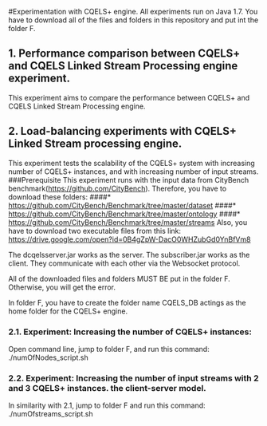 #Experimentation with CQELS+ engine.
All experiments run on Java 1.7. You have to download all of the files and folders in this repository and put int the folder F. 
## 1. Performance comparison between CQELS+ and CQELS Linked Stream Processing engine experiment.
This experiment aims to compare the performance between CQELS+ and CQELS Linked Stream Processing engine.
## 2. Load-balancing experiments with CQELS+ Linked Stream processing engine.
This experiment tests the scalability of the CQELS+ system with increasing number of CQELS+ instances, and with increasing number of input streams.
###Prerequisite
This experiment runs with the input data from CityBench benchmark(https://github.com/CityBench). Therefore, you have to download these folders:
####* https://github.com/CityBench/Benchmark/tree/master/dataset
####* https://github.com/CityBench/Benchmark/tree/master/ontology
####* https://github.com/CityBench/Benchmark/tree/master/streams
Also, you have to download two executable files from this link: https://drive.google.com/open?id=0B4gZpW-DacO0WHZubGd0YnBfVm8 

The dcqelsserver.jar works as the server. The subscriber.jar works as the client. They communicate with each other via the Websocket protocol.

All of the downloaded files and folders MUST BE put in the folder F. Otherwise, you will get the error.

In folder F, you have to create the folder name CQELS_DB actings as the home folder for the CQELS+ engine.
### 2.1. Experiment: Increasing the number of CQELS+ instances: 
Open command line, jump to folder F, and run this command:
./numOfNodes_script.sh
### 2.2. Experiment: Increasing the number of input streams with 2 and 3 CQELS+ instances. the client-server model.
In similarity with 2.1, jump to folder F and run this command: ./numOfstreams_script.sh
